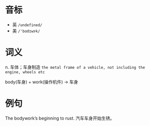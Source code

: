 # 音标

- 英 `/undefined/`
- 美 `/'bɑdɪwɝk/`

# 词义

n. 车体；车身制造
`the metal frame of a vehicle, not including the engine, wheels etc`



body(车身) + work(操作机件) → 车身

# 例句

The bodywork’s beginning to rust.
汽车车身开始生锈。


